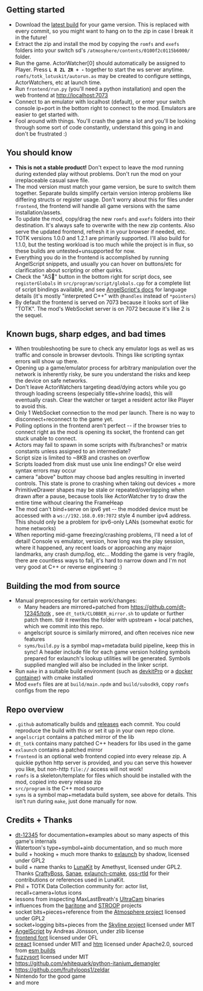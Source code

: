 ## Getting started
- Download the [latest build](https://github.com/aquacluck/totk-lotuskit/releases) for your game version. This is replaced with every commit, so you might want to hang on to the zip in case I break it in the future!
- Extract the zip and install the mod by copying the `romfs` and `exefs` folders into your switch sd's `/atmosphere/contents/0100f2c0115b6000/` folder.
- Run the game. ActorWatcher[0] should automatically be assigned to Player. Press **`L R ZL ZR + -`** together to start the ws server anytime. `romfs/totk_lotuskit/autorun.as` may be created to configure settings, ActorWatchers, etc at launch time.
- Run `frontend/run.py` (you'll need a python installation) and open the web frontend at [http://localhost:7073](http://localhost:7073)
- Connect to an emulator with localhost (default), or enter your switch console ip+port in the bottom right to connect to the mod. Emulators are easier to get started with.
- Fool around with things. You'll crash the game a lot and you'll be looking through some sort of code constantly, understand this going in and don't be frustrated :)

## You should know
- **This is not a stable product!** Don't expect to leave the mod running during extended play without problems. Don't run the mod on your irreplaceable casual save file.
- The mod version must match your game version, be sure to switch them together. Separate builds simplify certain version interop problems like differing structs or register usage. Don't worry about this for files under `frontend`, the frontend will handle all game versions with the same installation/assets.
- To update the mod, copy/drag the new `romfs` and `exefs` folders into their destination. It's always safe to overwrite with the new zip contents. Also serve the updated frontend, refresh it in your browser if needed, etc.
- TOTK versions 1.0.0 and 1.2.1 are primarily supported. I'll also build for 1.1.0, but the testing workload is too much while the project is in flux, so these builds are untested+unsupported for now.
- Everything you do in the frontend is accomplished by running AngelScript snippets, and usually you can hover on buttons/etc for clarification about scripting or other quirks.
- Check the "AS📖" button in the bottom right for script docs, see `registerGlobals` in `src/program/script/globals.cpp` for a complete list of script bindings available, and see [AngelScript's docs](https://www.angelcode.com/angelscript/sdk/docs/manual/doc_script.html) for language details (it's mostly "interpreted C++" with `@handles` instead of `*pointers`)
- By default the frontend is served on 7073 because it looks sort of like "TOTK". The mod's WebSocket server is on 7072 because it's like 2 is the sequel.

## Known bugs, sharp edges, and bad times
- When troubleshooting be sure to check any emulator logs as well as ws traffic and console in browser devtools. Things like scripting syntax errors will show up there.
- Opening up a game/emulator process for arbitrary manipulation over the network is inherently risky, be sure you understand the risks and keep the device on safe networks.
- Don't leave ActorWatchers targeting dead/dying actors while you go through loading screens (especially title+shrine loads), this will eventually crash. Clear the watcher or target a resident actor like Player to avoid this.
- Only 1 WebSocket connection to the mod per launch. There is no way to disconnect+reconnect to the game yet.
- Polling options in the frontend aren't perfect -- if the browser tries to connect right as the mod is opening its socket, the frontend can get stuck unable to connect.
- Actors may fail to spawn in some scripts with ifs/branches? or matrix constants unless assigned to an intermediate?
- Script size is limited to ~8KB and crashes on overflow
- Scripts loaded from disk must use unix line endings? Or else weird syntax errors may occur
- camera "above" button may choose bad angles resulting in inverted controls. This state is prone to crashing when taking out devices + more
- PrimitiveDrawer shapes may be stale or repeated/overlapping when drawn after a pause, because tools like ActorWatcher try to draw the entire time without clearing the FrameHeap
- The mod can't bind+serve on ipv6 yet -- the modded device must be accessed with a `ws://192.168.0.69:7072` style 4 number ipv4 address. This should only be a problem for ipv6-only LANs (somewhat exotic for home networks)
- When reporting mid-game freezing/crashing problems, I'll need a lot of detail! Console vs emulator, version, how long was the play session, where it happened, any recent loads or approaching any major landmarks, any crash dump/log, etc... Modding the game is very fragile, there are countless ways to fail, it's hard to narrow down and I'm not very good at C++ or reverse engineering :)

## Building the mod from source
- Manual preprocessing for certain work/changes:
    - Many headers are mirrored+patched from https://github.com/dt-12345/totk , see `dt_totk/CLOBBER_mirror.sh` to update or further patch them. tldr it rewrites the folder with upstream + local patches, which we commit into this repo.
    - angelscript source is similarly mirrored, and often receives nice new features
    - `syms/build.py` is a symbol map+metadata build pipeline, keep this in sync! A header include file for each game version holding symbols prepared for exlaunch's lookup utilities will be generated. Symbols supplied mangled will also be included in the linker script.
- Run `make` in a suitable build environment (such as [devkitPro](https://devkitpro.org/wiki/Getting_Started) or a [docker container](https://hub.docker.com/r/devkitpro/devkita64)) with cmake installed
- Mod `exefs` files are at `build/main.npdm` and `build/subsdk9`, copy `romfs` configs from the repo

## Repo overview
- `.github` automatically builds and [releases](https://github.com/aquacluck/totk-lotuskit/releases) each commit. You could reproduce the build with this or set it up in your own repo clone.
- `angelscript` contains a patched mirror of the lib
- `dt_totk` contains many patched C++ headers for libs used in the game
- `exlaunch` contains a patched mirror
- `frontend` is an optional web frontend copied into every release zip. A quickie python http server is provided, and you can serve this however you like, but non-http `file://` access will not work!
- `romfs` is a skeleton/template for files which should be installed with the mod, copied into every release zip
- `src/program` is the C++ mod source
- `syms` is a symbol map+metadata build system, see above for details. This isn't run during `make`, just done manually for now.

## Credits + Thanks
- [dt-12345](https://github.com/dt-12345/) for documentation+examples about so many aspects of this game's internals
- Watertoon's type+symbol+ainb documentation, and so much more
- build + hooking + much more thanks to [exlaunch](https://github.com/shadowninja108/exlaunch) by shadow, licensed under GPL2
- build + name thanks to [LunaKit](https://github.com/Amethyst-szs/smo-lunakit) by Amethyst, licensed under GPL2. Thanks [CraftyBoss](https://github.com/CraftyBoss), [Sanae](https://github.com/Sanae6), [exlaunch-cmake](https://github.com/EngineLessCC/exlaunch-cmake/), [oss-rtld](https://github.com/Thog/oss-rtld) for their contributions or references used in LunaKit.
- Phil + TOTK Data Collection community for: actor list, recall+camera+lotus icons
- lessons from inspecting MaxLastBreath's [UltraCam](https://github.com/MaxLastBreath/TOTK-mods/) binaries
- influences from the [baritone](https://github.com/cabaletta/baritone) and [STROOP](https://github.com/SM64-TAS-ABC/STROOP) projects
- socket bits+pieces+reference from the [Atmosphere project](https://github.com/Atmosphere-NX/Atmosphere) licensed under GPL2
- socket+logging bits+pieces from the [Skyline project](https://github.com/skyline-dev/skyline) licensed under MIT
- [AngelScript](https://www.angelcode.com/angelscript/) by Andreas Jönsson, under zlib license
- [frontend font](https://github.com/adobe-fonts/source-code-pro) licensed under OFL
- [preact](https://github.com/preactjs/preact) licensed under MIT and [htm](https://github.com/developit/htm) licensed under Apache2.0, sourced from [esm builds](https://esm.sh)
- [fuzzysort](https://github.com/farzher/fuzzysort) licensed under MIT
- https://github.com/whitequark/python-itanium_demangler
- https://github.com/fruityloops1/zeldar
- Nintendo for the good game
- and more


